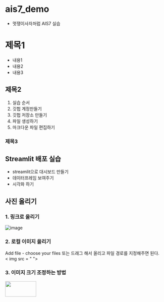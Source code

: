 # ais7_demo

* 멋쟁이사자처럼 AIS7 실습

# 제목1
* 내용1
* 내용2
* 내용3

## 제목2
1. 실습 순서
2. 깃헙 계정만들기
3. 깃헙 저장소 만들기
4. 파일 생성하기
5. 마크다운 파일 편집하기

### 제목3

## Streamlit 배포 실습
* streamlit으로 대시보드 만들기
* 데이터프레임 보여주기
* 시각화 하기

## 사진 올리기
### 1. 링크로 올리기
![image](https://user-images.githubusercontent.com/115914215/196315067-c39501c9-3b52-4ef4-949a-8ce1234d1885.png)
### 2. 로컬 이미지 올리기
Add file - choose your files 또는 드래그 해서 올리고 파일 경로를 지정해주면 된다. < img src = " ">
### 3. 이미지 크기 조정하는 방법
<img src= https://user-images.githubusercontent.com/115914215/196315067-c39501c9-3b52-4ef4-949a-8ce1234d1885.png width=100 height=50>


